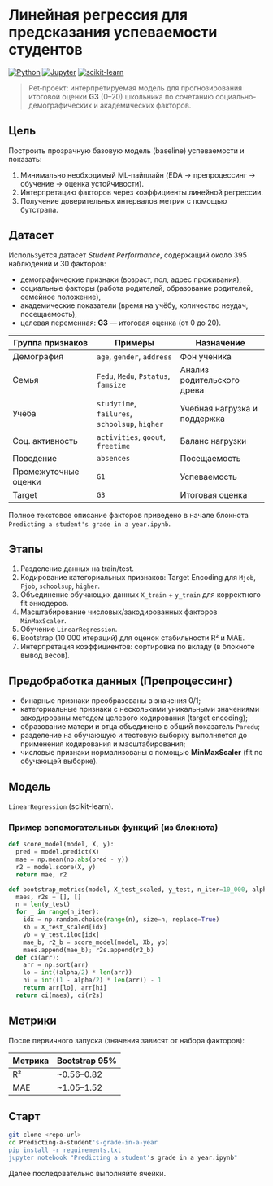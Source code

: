# Линейная регрессия для предсказания успеваемости студентов

[![Python](https://img.shields.io/badge/Python-3.8%2B-blue)](https://python.org)
[![Jupyter](https://img.shields.io/badge/Jupyter-Notebook-orange)](https://jupyter.org)
[![scikit-learn](https://img.shields.io/badge/scikit--learn-ML-green)](https://scikit-learn.org)

> Pet‑проект: интерпретируемая модель для прогнозирования итоговой оценки **G3** (0–20) школьника по сочетанию социально-демографических и академических факторов.

##  Цель
Построить прозрачную базовую модель (baseline) успеваемости и показать:
1. Минимально необходимый ML‑пайплайн (EDA → препроцессинг → обучение → оценка устойчивости).
2. Интерпретацию факторов через коэффициенты линейной регрессии.
3. Получение доверительных интервалов метрик с помощью бутстрапа.

##  Датасет

Используется датасет *Student Performance*, содержащий около 395 наблюдений и 30 факторов:

* демографические признаки (возраст, пол, адрес проживания),
* социальные факторы (работа родителей, образование родителей, семейное положение),
* академические показатели (время на учёбу, количество неудач, посещаемость),
* целевая переменная: **G3** — итоговая оценка (от 0 до 20).


| Группа признаков | Примеры | Назначение |
|------------------|---------|-----------|
| Демография | `age`, `gender`, `address` | Фон ученика |
| Семья | `Fedu`, `Medu`, `Pstatus`, `famsize` | Анализ родительского древа |
| Учёба | `studytime`, `failures`, `schoolsup`, `higher` | Учебная нагрузка и поддержка |
| Соц. активность | `activities`, `goout`, `freetime` | Баланс нагрузки |
| Поведение | `absences` | Посещаемость |
| Промежуточные оценки | `G1` | Успеваемость |
| Target | `G3` | Итоговая оценка |

Полное текстовое описание факторов приведено в начале блокнота `Predicting a student's grade in a year.ipynb`.

## Этапы
1. Разделение данных на train/test.
2. Кодирование категориальных признаков: Target Encoding для `Mjob`, `Fjob`, `schoolsup`, `higher`.
3. Объединение обучающих данных `X_train` + `y_train` для корректного fit энкодеров.
4. Масштабирование числовых/закодированных факторов `MinMaxScaler`.
5. Обучение `LinearRegression`.
6. Bootstrap (10 000 итераций) для оценок стабильности R² и MAE.
7. Интерпретация коэффициентов: сортировка по вкладу (в блокноте вывод весов).

##  Предобработка данных (Препроцессинг)
* бинарные признаки преобразованы в значения 0/1;
* категориальные признаки с несколькими уникальными значениями закодированы методом целевого кодирования (target encoding);
* образование матери и отца объединено в общий показатель `Paredu`;
* разделение на обучающую и тестовую выборку выполняется до применения кодирования и масштабирования;
* числовые признаки нормализованы с помощью **MinMaxScaler** (fit по обучающей выборке).

##  Модель
`LinearRegression` (scikit-learn).
### Пример вспомогательных функций (из блокнота)
```python
def score_model(model, X, y):
  pred = model.predict(X)
  mae = np.mean(np.abs(pred - y))
  r2 = model.score(X, y)
  return mae, r2

def bootstrap_metrics(model, X_test_scaled, y_test, n_iter=10_000, alpha=0.05):
  maes, r2s = [], []
  n = len(y_test)
  for _ in range(n_iter):
    idx = np.random.choice(range(n), size=n, replace=True)
    Xb = X_test_scaled[idx]
    yb = y_test.iloc[idx]
    mae_b, r2_b = score_model(model, Xb, yb)
    maes.append(mae_b); r2s.append(r2_b)
  def ci(arr):
    arr = np.sort(arr)
    lo = int((alpha/2) * len(arr))
    hi = int((1 - alpha/2) * len(arr)) - 1
    return arr[lo], arr[hi]
  return ci(maes), ci(r2s)
```

##  Метрики
После первичного запуска (значения зависят от набора факторов):

| Метрика | Bootstrap 95% | 
|---------|------------------|
| R² | ~0.56–0.82 |
| MAE | ~1.05–1.52 |



## Cтарт
```bash
git clone <repo-url>
cd Predicting-a-student's-grade-in-a-year
pip install -r requirements.txt
jupyter notebook "Predicting a student's grade in a year.ipynb"
```
Далее последовательно выполняйте ячейки.
